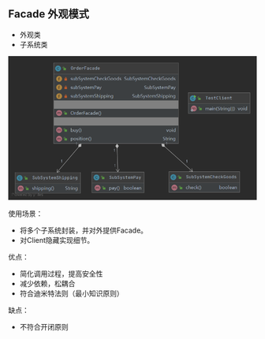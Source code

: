 ## Facade 外观模式

- 外观类
- 子系统类

![uml类图](java/uml.png)

使用场景：
- 将多个子系统封装，并对外提供Facade。
- 对Client隐藏实现细节。

优点：
- 简化调用过程，提高安全性
- 减少依赖，松耦合
- 符合迪米特法则（最小知识原则）

缺点：
- 不符合开闭原则